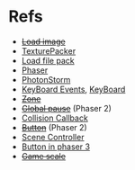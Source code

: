 # Refs
- [~~Load image~~](https://phaser.io/examples/v3/view/loader/image/load-image)
- [TexturePacker](https://www.codeandweb.com/texturepacker/tutorials/how-to-create-sprite-sheets-for-phaser3?utm_source=ad&utm_medium=banner&utm_campaign=phaser-2018-10-16)
- [Load file pack](https://phaser.io/examples/v3/view/loader/file-pack/load-file-pack)
- [Phaser](https://phaser.io/docs/2.6.2/Phaser.Loader.html#onLoadComplete)
- [PhotonStorm](https://photonstorm.github.io/phaser3-docs/Phaser.Loader.LoaderPlugin.html)
- [KeyBoard Events](https://rexrainbow.github.io/phaser3-rex-notes/docs/site/keyboardevents/), [KeyBoard](https://photonstorm.github.io/phaser3-docs/Phaser.Input.Keyboard.html)
- [~~Zone~~](https://phaser.discourse.group/t/collision-enter-exit-event/1001/3)
- [~~Global pause~~](https://phaser.io/examples/v2/arcade-physics/global-pause) (Phaser 2)
- [Collision Callback](https://phaser.io/examples/v2/arcade-physics/process-callback)
- [~~Button~~](https://phaser.io/examples/v2/buttons/action-on-click) (Phaser 2)
- [Scene Controller](https://labs.phaser.io/edit.html?src=src\scenes\tutorial\scene%20controller.js)
- [Button in phaser 3](https://snowbillr.github.io/blog/2018-07-03-buttons-in-phaser-3/)
- [~~Game scale~~](https://www.youtube.com/watch?v=ZWIZeGAXuSA)